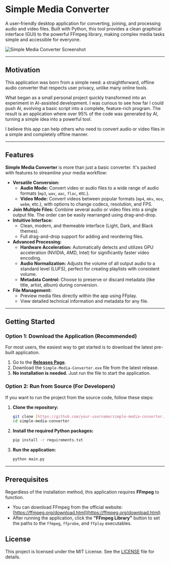 # Simple Media Converter

A user-friendly desktop application for converting, joining, and processing audio and video files. Built with Python, this tool provides a clean graphical interface (GUI) to the powerful FFmpeg library, making complex media tasks simple and accessible for everyone.

![Simple Media Converter Screenshot](https://github.com/user-attachments/assets/55198fb8-b87b-45c5-bfd2-26296df44080)

---

## Motivation

This application was born from a simple need: a straightforward, offline audio converter that respects user privacy, unlike many online tools.

What began as a small personal project quickly transformed into an experiment in AI-assisted development. I was curious to see how far I could push AI, evolving a basic script into a complete, feature-rich program. The result is an application where over 95% of the code was generated by AI, turning a simple idea into a powerful tool.

I believe this app can help others who need to convert audio or video files in a simple and completely offline manner.

---

## Features

**Simple Media Converter** is more than just a basic converter. It's packed with features to streamline your media workflow:

-   **Versatile Conversion:**
    -   **Audio Mode:** Convert video or audio files to a wide range of audio formats (`mp3`, `wav`, `aac`, `flac`, etc.).
    -   **Video Mode:** Convert videos between popular formats (`mp4`, `mkv`, `mov`, `webm`, etc.), with options to change codecs, resolution, and FPS.
-   **Join Multiple Files:** Combine several audio or video files into a single output file. The order can be easily rearranged using drag-and-drop.
-   **Intuitive Interface:**
    -   Clean, modern, and themeable interface (Light, Dark, and Black themes).
    -   Full drag-and-drop support for adding and reordering files.
-   **Advanced Processing:**
    -   **Hardware Acceleration:** Automatically detects and utilizes GPU acceleration (NVIDIA, AMD, Intel) for significantly faster video encoding.
    -   **Audio Normalization:** Adjusts the volume of all output audio to a standard level (LUFS), perfect for creating playlists with consistent volume.
    -   **Metadata Control:** Choose to preserve or discard metadata (like title, artist, album) during conversion.
-   **File Management:**
    -   Preview media files directly within the app using FFplay.
    -   View detailed technical information and metadata for any file.

---

## Getting Started

### Option 1: Download the Application (Recommended)

For most users, the easiest way to get started is to download the latest pre-built application.

1.  Go to the [**Releases Page**](https://github.com/your-username/simple-media-converter/releases).
2.  Download the `Simple-Media-Converter.exe` file from the latest release.
3.  **No installation is needed.** Just run the file to start the application.

### Option 2: Run from Source (For Developers)

If you want to run the project from the source code, follow these steps:

1.  **Clone the repository:**
    ```sh
    git clone [https://github.com/your-username/simple-media-converter.git](https://github.com/your-username/simple-media-converter.git)
    cd simple-media-converter
    ```

2.  **Install the required Python packages:**
    ```sh
    pip install -r requirements.txt
    ```

3.  **Run the application:**
    ```sh
    python main.py
    ```

---

## Prerequisites

Regardless of the installation method, this application requires **FFmpeg** to function.

-   You can download FFmpeg from the official website: [https://ffmpeg.org/download.html](https://ffmpeg.org/download.html)
-   After running the application, click the **"FFmpeg Library"** button to set the paths to the `ffmpeg`, `ffprobe`, and `ffplay` executables.

## License

This project is licensed under the MIT License. See the [LICENSE](LICENSE) file for details.
